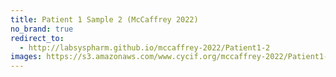 ```yaml
---
title: Patient 1 Sample 2 (McCaffrey 2022)
no_brand: true
redirect_to:
  - http://labsyspharm.github.io/mccaffrey-2022/Patient1-2
images: https://s3.amazonaws.com/www.cycif.org/mccaffrey-2022/Patient1-2
---
```

